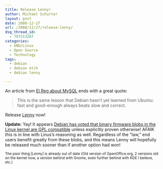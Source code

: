 ```yaml
---
title: Release Lenny!
author: Michael Schurter
layout: post
date: 2008-12-27
url: /2008/12/27/release-lenny/
dsq_thread_id:
  - 797513207
categories:
  - GNU/Linux
  - Open Source
  - Technology
tags:
  - debian
  - debian etch
  - debian lenny

---
```

An article from [El Reg about MySQL][1] ends with a great quote:

> This is the same lesson that Debian hasn&#8217;t yet learned from Ubuntu: fast and good-enough always beats slow and correct.

Release [Lenny][2] now!

**Update:** Yay! It appears [Debian has voted that binary firmware blobs in the Linux kernel are GPL compatible][3] unless explicitly proven otherwise! AFAIK this is in line with Linus&#8217;s reasoning as well. Regardless of the &#8220;law,&#8221; end users benefit greatly from these blobs, and this means Lenny will hopefully be released much sooner than if another option had won!

<small>The poor thing [Lenny] is already out of date (Old version of OpenOffice.org, 2 versions old on the kernel now, a version behind with Gnome, even further behind with KDE I believe, etc.)</small>

 [1]: http://www.theregister.co.uk/2008/12/27/mysql_slowing_down/
 [2]: http://www.debian.org/releases/lenny/
 [3]: http://master.debian.org/~secretary/gr_lenny/results.txt
